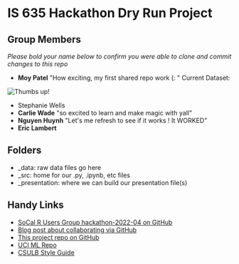 # IS 635 Hackathon Dry Run Project

## Group Members

*Please bold your name below to confirm you were able to clone and commit changes to this repo*

- **Moy Patel** "How exciting, my first shared repo work (: " Current Dataset: 

![Thumbs up!](https://media4.giphy.com/media/WFyvwq3xoTTMs/giphy.gif?cid=6c09b952b9037c8f34c2c5532c08ca4b015744302b7f5d64&rid=giphy.gif&ct=g)

- Stephanie Wells
- **Carlie Wade** "so excited to learn and make magic with yall"
- **Nguyen Huynh** "Let's me refresh to see if it works ! It WORKED"
- **Eric Lambert**

## Folders

- _data: raw data files go here
- _src: home for our .py, .ipynb, etc files
- _presentation: where we can build our presentation file(s)

## Handy Links

- [SoCal R Users Group hackathon-2022-04 on GitHub](https://github.com/socalrug/hackathon-2022-04)
- [Blog post about collaborating via GitHub](https://medium.com/@jonathanmines/the-ultimate-github-collaboration-guide-df816e98fb67)
- [This project repo on GitHub](https://github.com/ericlambert/is_635_hackathon_dry_run)
- [UCI ML Repo](https://archive-beta.ics.uci.edu/)
- [CSULB Style Guide](https://www.csulb.edu/content-management-system/resources/digital-style-guide)
